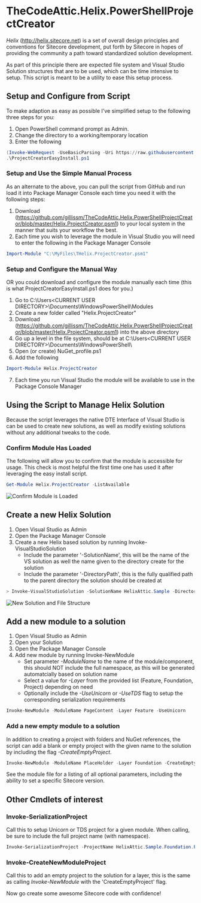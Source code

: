 # TheCodeAttic.Helix.PowerShellProjectCreator

*Helix* (http://helix.sitecore.net) is a set of overall design principles and conventions for Sitecore development, put forth by Sitecore in hopes of providing the community a path toward standardized solution development.

As part of this principle there are expected file system and Visual Studio Solution structures that are to be used, which can be time intensive to setup. This script is meant to be a utility to ease this setup process.

## Setup and Configure from Script

To make adaption as easy as possible I've simplified setup to the following three steps for you:

1. Open PowerShell command prompt as Admin.
2. Change the directory to a working/temporary location
3. Enter the following

````PowerShell
(Invoke-WebRequest -UseBasicParsing -Uri https://raw.githubusercontent.com/gillissm/TheCodeAttic.Helix.PowerShellProjectCreator/master/ProjectCreatorEasyInstall.ps1).Content | Out-File "ProjectCreatorEasyInstall.ps1"````
.\ProjectCreatorEasyInstall.ps1
````

### Setup and Use the Simple Manual Process

As an alternate to the above, you can pull the script from GitHub and run load it into Package Manager Console each time you need it with the following steps:

1. Download (https://github.com/gillissm/TheCodeAttic.Helix.PowerShellProjectCreator/blob/master/Helix.ProjectCreator.psm1) to your local system in the manner that suits your workflow the best.
2. Each time you wish to leverage the module in Visual Studio you will need to enter the following in the Package Manager Console

````PowerShell
Import-Module "C:\MyFiles\THelix.ProjectCreator.psm1"
````

### Setup and Configure the Manual Way

OR you could download and configure the module manually each time (this is what ProjectCreatorEasyInstall.ps1 does for you.)

1. Go to C:\Users\<CURRENT USER DIRECTORY>\Documents\WindowsPowerShell\Modules
2. Create a new folder called "Helix.ProjectCreator"
3. Download (https://github.com/gillissm/TheCodeAttic.Helix.PowerShellProjectCreator/blob/master/Helix.ProjectCreator.psm1) into the above directory
4. Go up a level in the file system, should be at C:\Users\<CURRENT USER DIRECTORY>\Documents\WindowsPowerShell\
5. Open (or create) NuGet_profile.ps1
6. Add the following

````PowerShell
Import-Module Helix.ProjectCreator
````

7. Each time you run Visual Studio the module will be available to use in the Package Console Manager

## Using the Script to Manage Helix Solution

Because the script leverages the native DTE Interface of Visual Studio is can be used to create new solutions, as well as modify existing solutions without any additional tweaks to the code.

### Confirm Module Has Loaded

The following will allow you to confirm that the module is accessible for usage. This check is most helpful the first time one has used it after leveraging the easy install script.

```PowerShell
Get-Module Helix.ProjectCreator -ListAvailable
```

![Confirm Module is Loaded](helix-helix-image3.png)

## Create a new Helix Solution

1. Open Visual Studio as Admin
2. Open the Package Manager Console
3. Create a new Helix based solution by running Invoke-VisualStudioSolution
   * Include the parameter '-SolutionName', this will be the name of the VS solution as well the name given to the directory create for the solution
   * Include the parameter '-DirectoryPath', this is the fully qualified path to the parent directory the solution should be created at

````PowerShell
> Invoke-VisualStudioSolution -SolutionName HelixAttic.Sample -DirectoryPath C:\Code\git-TheCodeAttic\
````

![New Solution and File Structure](helix-image4.png)

## Add a new module to a solution

1. Open Visual Studio as Admin
2. Open your Solution
3. Open the Package Manager Console
4. Add new module by running Invoke-NewModule
    * Set parameter *-ModuleName* to the name of the module/component, this should NOT include the full namespace, as this will be generated automatcially based on solution name
    * Select a value for *-Layer* from the provided list (Feature, Foundation, Project) depending on need
    * Optionally include the *-UseUnicorn*  or *-UseTDS* flag to setup the corresponding serialization requirements

````PowerShell
Invoke-NewModule -ModuleName PageContent -Layer Feature -UseUnicorn
````

### Add a new empty module to a solution

In addition to creating a project with folders and NuGet references, the script can add a blank or empty project with the given name to the solution by including the flag *-CreateEmptyProject*.

````PowerShell
Invoke-NewModule -ModuleName PlaceHolder -Layer Foundation -CreateEmptyProject
````

See the module file for a listing of all optional parameters, including the ability to set a specific Sitecore version.

## Other Cmdlets of interest

### Invoke-SerializationProject

Call this to setup Unicorn or TDS project for a given module. When calling, be sure to include the full project name (with namespace).

````PowerShell
Invoke-SerializationProject -ProjectName HelixAttic.Sample.Foundation.PlaceHolder -UseUnicorn
````

### Invoke-CreateNewModuleProject

Call this to add an empty project to the solution for a layer, this is the same as calling *Invoke-NewModule* with the 'CreateEmptyProject' flag.

Now go create some awesome Sitecore code with confidence!

